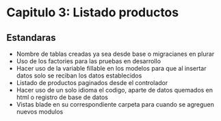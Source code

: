 
# Capitulo 3: Listado productos

## Estandaras

* Nombre de tablas creadas ya sea desde base o migracianes en plurar
* Uso de los factories para las pruebas en desarrollo
* Hacer uso de la variable fillable en los modelos para que al insertar datos solo se reciban los datos establecidos
* Listado de productos paginados desde el controlador
* Hacer uso de un solo idioma el codigo, aparte de datos quemados en html o registro de base de datos
* Vistas blade en su correspondiente carpeta para cuando se agreguen nuevos modulos 

